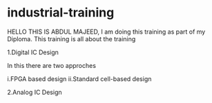 # industrial-training

HELLO THIS IS ABDUL MAJEED, I am doing this training as part of my Diploma. This training is all about the training 

1.Digital IC Design

In this there are two approches

i.FPGA based design
ii.Standard cell-based design

2.Analog IC Design
